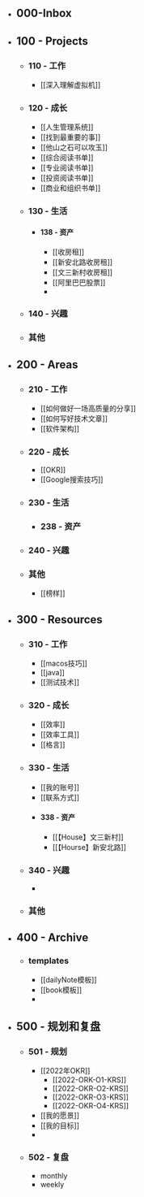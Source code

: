 - ## 000-Inbox
- ## 100 - Projects
	- ### 110 - 工作
		- [[深入理解虚拟机]]
	- ### 120 - 成长
		- [[人生管理系统]]
		- [[找到最重要的事]]
		- [[他山之石可以攻玉]]
		- [[综合阅读书单]]
		- [[专业阅读书单]]
		- [[投资阅读书单]]
		- [[商业和组织书单]]
	- ### 130 - 生活
		- #### 138 - 资产
			- [[收房租]]
			- [[新安北路收房租]]
			- [[文三新村收房租]]
			- [[阿里巴巴股票]]
			-
	- ### 140 - 兴趣
	- ### 其他
- ## 200 - Areas
	- ### 210 - 工作
		- [[如何做好一场高质量的分享]]
		- [[如何写好技术文章]]
		- [[软件架构]]
	- ### 220 - 成长
		- [[OKR]]
		- [[Google搜索技巧]]
	- ### 230 - 生活
		- ### 238 - 资产
	- ### 240 - 兴趣
	- ### 其他
		- [[榜样]]
- ## 300 - Resources
	- ### 310 - 工作
		- [[macos技巧]]
		- [[java]]
		- [[测试技术]]
	- ### 320 - 成长
		- [[效率]]
		- [[效率工具]]
		- [[格言]]
	- ### 330 - 生活
		- [[我的账号]]
		- [[联系方式]]
		- #### 338 - 资产
			- [[【House】文三新村]]
			- [[【Hourse】新安北路]]
	- ### 340 - 兴趣
		-
	- ### 其他
- ## 400 - Archive
	- ### templates
		- [[dailyNote模板]]
		- [[book模板]]
		-
- ## 500 - 规划和复盘
	- ### 501 - 规划
		- [[2022年OKR]]
			- [[2022-ORK-O1-KRS]]
			- [[2022-OKR-O2-KRS]]
			- [[2022-OKR-O3-KRS]]
			- [[2022-OKR-O4-KRS]]
		- [[我的愿景]]
		- [[我的目标]]
		-
	- ### 502 - 复盘
		- monthly
		- weekly